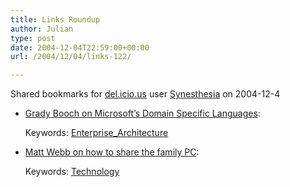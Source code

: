 ```yaml
---
title: Links Roundup
author: Julian
type: post
date: 2004-12-04T22:59:00+00:00
url: /2004/12/04/links-122/

---
```

Shared bookmarks for [del.icio.us][1] user  [Synesthesia][2] on 2004-12-4

  * [Grady Booch on Microsoft&#8217;s Domain Specific Languages][3]:
   
    Keywords: [Enterprise_Architecture][4]
  * [Matt Webb on how to share the family PC][5]:
   
    Keywords: [Technology][6]

 [1]: http://del.icio.us/
 [2]: http://del.icio.us/synesthesia
 [3]: http://www.booch.com/architecture/blog.jsp "http://www.booch.com/architecture/blog.jsp"
 [4]: http://del.icio.us/synesthesia/Enterprise_Architecture
 [5]: http://www.interconnected.org/home/2004/12/03/families_row_over "http://www.interconnected.org/home/2004/12/03/families_row_over"
 [6]: http://del.icio.us/synesthesia/Technology